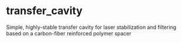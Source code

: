 # transfer_cavity
Simple, highly-stable transfer cavity for laser stabilization and filtering based on a carbon-fiber reinforced polymer spacer
